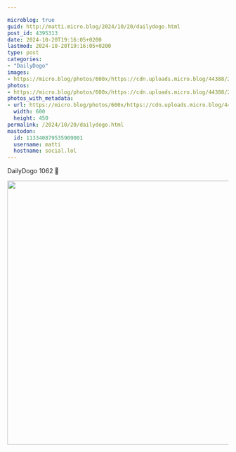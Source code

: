 ```yaml
---

microblog: true
guid: http://matti.micro.blog/2024/10/20/dailydogo.html
post_id: 4395313
date: 2024-10-20T19:16:05+0200
lastmod: 2024-10-20T19:16:05+0200
type: post
categories:
- "DailyDogo"
images:
- https://micro.blog/photos/600x/https://cdn.uploads.micro.blog/44388/2024/f4c2324e3642482f871d93b8c1dd96eb.jpg
photos:
- https://micro.blog/photos/600x/https://cdn.uploads.micro.blog/44388/2024/f4c2324e3642482f871d93b8c1dd96eb.jpg
photos_with_metadata:
- url: https://micro.blog/photos/600x/https://cdn.uploads.micro.blog/44388/2024/f4c2324e3642482f871d93b8c1dd96eb.jpg
  width: 600
  height: 450
permalink: /2024/10/20/dailydogo.html
mastodon:
  id: 113340879535909001
  username: matti
  hostname: social.lol
---
```

DailyDogo 1062 🐶

<img src="/media/uploads/2024/f4c2324e3642482f871d93b8c1dd96eb.jpg" width="600" alt="" />

